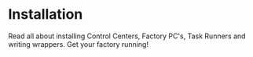 # Installation

Read all about installing Control Centers, Factory PC's, Task Runners and writing wrappers. Get your factory running!

<?toc?>
